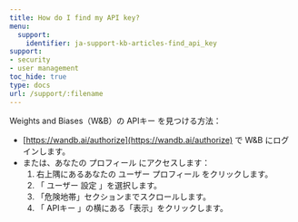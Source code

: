 ```yaml
---
title: How do I find my API key?
menu:
  support:
    identifier: ja-support-kb-articles-find_api_key
support:
- security
- user management
toc_hide: true
type: docs
url: /support/:filename
---
```


Weights and Biases（W&B）の APIキー を見つける方法：

- [https://wandb.ai/authorize](https://wandb.ai/authorize) で W&B にログインします。
- または、あなたの プロフィール にアクセスします：
  1. 右上隅にあるあなたの ユーザー プロフィール をクリックします。
  2. 「 ユーザー 設定 」を選択します。
  3. 「危険地帯」セクションまでスクロールします。
  4. 「 APIキー 」の横にある「表示」をクリックします。
